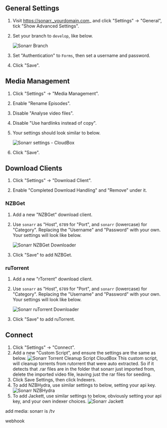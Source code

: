 ## General Settings

1. Visit https://sonarr._yourdomain.com_ and click "Settings" -> "General", tick "Show Advanced Settings".
1. Set your branch to `develop`, like below.

    ![Sonarr Branch](http://i.imgur.com/JdQQlzS.png)

1. Set "Authentication" to `Forms`, then set a username and password.
1. Click "Save".

## Media Management

1. Click "Settings" -> "Media Management".
1. Enable "Rename Episodes".
1. Disable "Analyse video files".
1. Disable "Use hardlinks instead of copy".
1. Your settings should look similar to below.

    ![Sonarr settings - CloudBox](http://i.imgur.com/hURmo6Y.png)

1. Click "Save".

## Download Clients

1. Click "Settings" -> "Download Client".

1. Enable "Completed Download Handling" and "Remove" under it.

### NZBGet

1. Add a new "NZBGet" download client. 
1. Use `sonarr` as "Host", `6789` for "Port", and `sonarr` (lowercase) for "Category". Replacing the "Username" and "Password" with your own. Your settings will look like below.

    ![Sonarr NZBGet Downloader](http://i.imgur.com/EhOFFxK.png)

1. Click "Save" to add NZBGet.


### ruTorrent

1. Add a new "rTorrent" download client.
1. Use `sonarr` as "Host", `6789` for "Port", and `sonarr` (lowercase) for "Category". Replacing the "Username" and "Password" with your own. Your settings will look like below.
 
    ![Sonarr ruTorrent Downloader](http://i.imgur.com/kE701JT.png)

1. Click "Save" to add ruTorrent.

## Connect

1. Click "Settings" -> "Connect".
1. Add a new "Custom Script", and ensure the settings are the same as below. 
    ![Sonarr Torrent Cleanup Script CloudBox](http://i.imgur.com/mLEaA4X.png)
This custom script, will cleanup torrents from rutorrent that were auto extracted. So if it detects that .rar files are in the folder that sonarr just imported from, delete the imported video file, leaving just the rar files for seeding.
1. Click Save Settings, then click Indexers.
1. To add NZBHydra, use similar settings to below, setting your api key. 
![Sonarr NZBHydra](http://i.imgur.com/H2gZmZn.png)
1. To add Jackett, use similar settings to below, obviously setting your api key, and your own indexer choices.
![Sonarr Jackett](http://i.imgur.com/3v9yAXj.png)

add media:
sonarr is /tv



webhook
